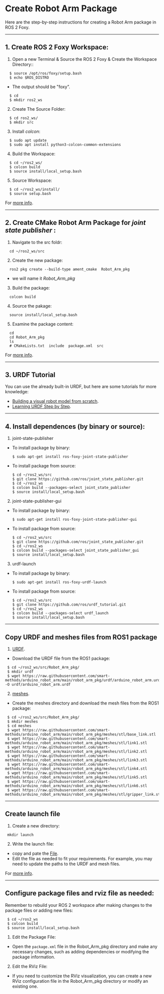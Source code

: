 # Create Robot Arm Package
Here are the step-by-step instructions for creating a Robot Arm package in ROS 2 Foxy.

***


## 1. Create ROS 2 Foxy Workspace:

1. Open a new Terminal & Source the ROS 2 Foxy & Create the Workspace Directory::
```
  $ source /opt/ros/foxy/setup.bash
  $ echo $ROS_DISTRO
```
  - The output should be "foxy".
   
```
  $ cd
  $ mkdir ros2_ws
```

2. Create The Source Folder:

  ```
    $ cd ros2_ws/
    $ mkdir src
  ```

3. Install _colcon_:

 ```
   $ sudo apt update
   $ sudo apt install python3-colcon-common-extensions
```

4. Build the Workspace: 

 ```
   $ cd ~/ros2_ws/
   $ colcon build
   $ source install/local_setup.bash
```

5. Source  Workspace: 

 ```
   $ cd ~/ros2_ws/install/
   $ source setup.bash  
  ```

For [more info](https://docs.ros.org/en/foxy/Tutorials/Beginner-Client-Libraries/Creating-A-Workspace/Creating-A-Workspace.html).



***


## 2. Create CMake Robot Arm Package for _joint state publisher_ :

1. Navigate to the src foldr:
```
  cd ~/ros2_ws/src
```

2. Create the new package:
```
  ros2 pkg create --build-type ament_cmake  Robot_Arm_pkg
```
  - we will name it _Robot_Arm_pkg_

3. Build the package:
```
  colcon build
```

4. Source the pakage:
```
  source install/local_setup.bash
```

5. Examine the package content:
```
  cd
  cd Robot_Arm_pkg
  ls
  # CMakeLists.txt  include  package.xml  src
```


For [more info](https://docs.ros.org/en/foxy/Tutorials/Beginner-Client-Libraries/Creating-Your-First-ROS2-Package.html).


***


## 3. URDF Tutorial 

You can use the already built-in URDF, but here are some tutorials for more knowledge:

- [Building a visual robot model from scratch](https://docs.ros.org/en/foxy/Tutorials/Intermediate/URDF/Building-a-Visual-Robot-Model-with-URDF-from-Scratch.html).
- [Learning URDF Step by Step](https://github.com/ros/urdf_tutorial/tree/ros2).



***


## 4. Install dependences (by binary or source):

1. joint-state-publisher
 - To install package by binary:
   ```
   $ sudo apt-get install ros-foxy-joint-state-publisher
   ```
 - To install package from source:
   ```
   $ cd ~/ros2_ws/src
   $ git clone https://github.com/ros/joint_state_publisher.git
   $ cd ~/ros2_ws
   $ colcon build --packages-select joint_state_publisher
   $ source install/local_setup.bash
   ```



2. joint-state-publisher-gui 
 - To install package by binary:
   ```
   $ sudo apt-get install ros-foxy-joint-state-publisher-gui
   ```
 - To install package from source:
   ```
   $ cd ~/ros2_ws/src
   $ git clone https://github.com/ros/joint_state_publisher.git
   $ cd ~/ros2_ws
   $ colcon build --packages-select joint_state_publisher_gui
   $ source install/local_setup.bash
   ```


3. urdf-launch
 - To install package by binary:
   ```
   $ sudo apt-get install ros-foxy-urdf-launch
   ```
 - To install package from source:
   ```
   $ cd ~/ros2_ws/src
   $ git clone https://github.com/ros/urdf_tutorial.git
   $ cd ~/ros2_ws
   $ colcon build --packages-select urdf_launch
   $ source install/local_setup.bash
   ```






***


## Copy URDF and meshes files from ROS1 package

1. [URDF](https://github.com/smart-methods/arduino_robot_arm/blob/main/robot_arm_pkg/urdf/arduino_robot_arm.urdf).
 - Download the URDF file from the ROS1 package:
```
 $ cd ~/ros2_ws/src/Robot_Arm_pkg/
 $ mkdir urdf
 $ wget https://raw.githubusercontent.com/smart-methods/arduino_robot_arm/main/robot_arm_pkg/urdf/arduino_robot_arm.urdf -O urdf/arduino_robot_arm.urdf
```


2. [meshes](https://github.com/smart-methods/arduino_robot_arm/tree/main/robot_arm_pkg/meshes/stl).
 - Create the meshes directory and download the mesh files from the ROS1 package:
```
 $ cd ~/ros2_ws/src/Robot_Arm_pkg/
 $ mkdir meshes
 $ cd meshes
 $ wget https://raw.githubusercontent.com/smart-methods/arduino_robot_arm/main/robot_arm_pkg/meshes/stl/base_link.stl
 $ wget https://raw.githubusercontent.com/smart-methods/arduino_robot_arm/main/robot_arm_pkg/meshes/stl/link1.stl
 $ wget https://raw.githubusercontent.com/smart-methods/arduino_robot_arm/main/robot_arm_pkg/meshes/stl/link2.stl
 $ wget https://raw.githubusercontent.com/smart-methods/arduino_robot_arm/main/robot_arm_pkg/meshes/stl/link3.stl
 $ wget https://raw.githubusercontent.com/smart-methods/arduino_robot_arm/main/robot_arm_pkg/meshes/stl/link4.stl
 $ wget https://raw.githubusercontent.com/smart-methods/arduino_robot_arm/main/robot_arm_pkg/meshes/stl/link5.stl
 $ wget https://raw.githubusercontent.com/smart-methods/arduino_robot_arm/main/robot_arm_pkg/meshes/stl/link6.stl
 $ wget https://raw.githubusercontent.com/smart-methods/arduino_robot_arm/main/robot_arm_pkg/meshes/stl/gripper_link.stl
```



***


## Create launch file

1. Create a new directory:
```
 mkdir launch
```

2. Write the launch file:
 - copy and pate the [File](https://github.com/ros/urdf_tutorial/blob/ros2/launch/display.launch.py).
 - Edit the file as needed to fit your requirements. For example, you may need to update the paths to the URDF and mesh files.

For [more info](https://docs.ros.org/en/foxy/Tutorials/Intermediate/Launch/Creating-Launch-Files.html).






***


## Configure package files and rviz file as needed:

Remember to rebuild your ROS 2 workspace after making changes to the package files or adding new files:

```
 $ cd ~/ros2_ws
 $ colcon build
 $ source install/local_setup.bash
```


1. Edit the Package File:
 - Open the ``package.xml`` file in the Robot_Arm_pkg directory and make any necessary changes, such as adding dependencies or modifying the package information.

2. Edit the RViz File:
 - If you need to customize the RViz visualization, you can create a new RViz configuration file in the Robot_Arm_pkg directory or modify an existing one.

